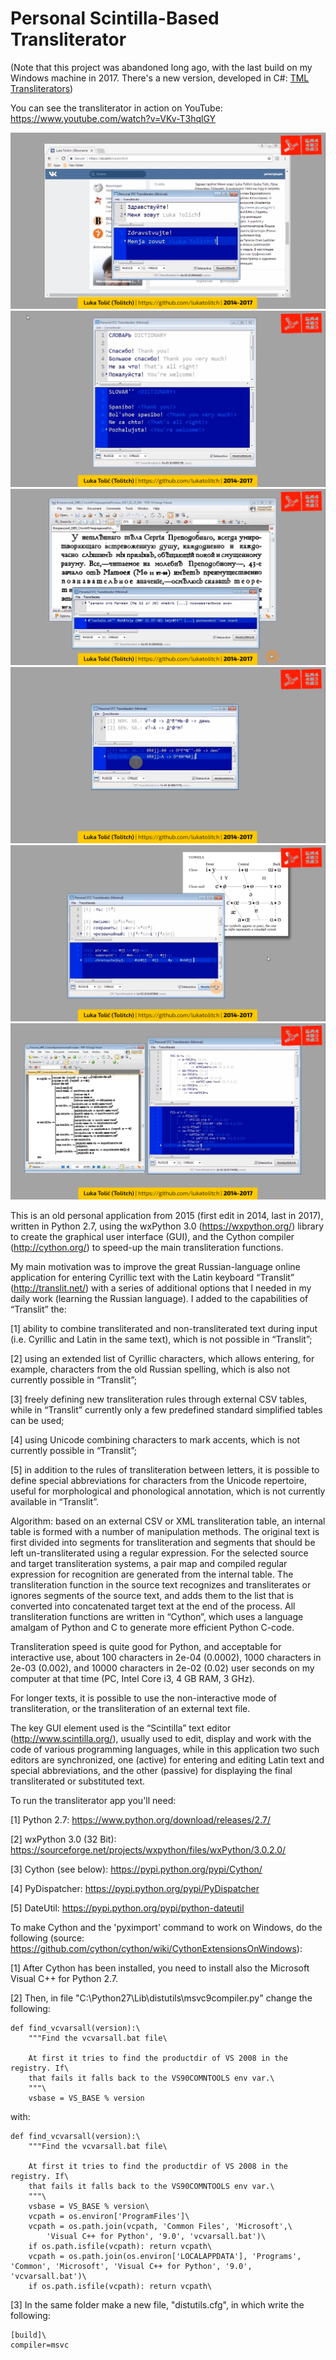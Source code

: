 # Personal Scintilla-Based Transliterator

(Note that this project was abandoned long ago, with the last build on my Windows machine in 2017. There's a new version, developed in C#: [TML Transliterators](https://github.com/lukatolitch/tml-transliterators))

You can see the transliterator in action on YouTube: https://www.youtube.com/watch?v=VKv-T3hqlGY

![](images/STCTransliterator_Preview_01.png)
![](images/STCTransliterator_Preview_02.png)
![](images/STCTransliterator_Preview_03.png)
![](images/STCTransliterator_Preview_04.png)
![](images/STCTransliterator_Preview_05.png)
![](images/STCTransliterator_Preview_06.png)

This is an old personal application from 2015 (first edit in 2014, last in 2017), written in Python 2.7, using the wxPython 3.0 (https://wxpython.org/) library to create the graphical user interface (GUI), and the Cython compiler (http://cython.org/) to speed-up the main transliteration functions.

My main motivation was to improve the great Russian-language online application for entering Cyrillic text with the Latin keyboard “Translit” (http://translit.net/) with a series of additional options that I needed in my daily work (learning the Russian language). I added to the capabilities of “Translit” the:

[1] ability to combine transliterated and non-transliterated text during input (i.e. Cyrillic and Latin in the same text), which is not possible in “Translit”;

[2] using an extended list of Cyrillic characters, which allows entering, for example, characters from the old Russian spelling, which is also not currently possible in “Translit”;

[3] freely defining new transliteration rules through external CSV tables, while in “Translit” currently only a few predefined standard simplified tables can be used;

[4] using Unicode combining characters to mark accents, which is not currently possible in “Translit”;

[5] in addition to the rules of transliteration between letters, it is possible to define special abbreviations for characters from the Unicode repertoire, useful for morphological and phonological annotation, which is not currently available in “Translit”.

Algorithm: based on an external CSV or XML transliteration table, an internal table is formed with a number of manipulation methods. The original text is first divided into segments for transliteration and segments that should be left un-transliterated using a regular expression. For the selected source and target transliteration systems, a pair map and compiled regular expression for recognition are generated from the internal table. The transliteration function in the source text recognizes and transliterates or ignores segments of the source text, and adds them to the list that is converted into concatenated target text at the end of the process. All transliteration functions are written in “Cython”, which uses a language amalgam of Python and C to generate more efficient Python C-code.

Transliteration speed is quite good for Python, and acceptable for interactive use, about 100 characters in 2e-04 (0.0002), 1000 characters in 2e-03 (0.002), and 10000 characters in 2e-02 (0.02) user seconds on my computer at that time (PC, Intel Core i3, 4 GB RAM, 3 GHz).

For longer texts, it is possible to use the non-interactive mode of transliteration, or the transliteration of an external text file.

The key GUI element used is the “Scintilla” text editor (http://www.scintilla.org/), usually used to edit, display and work with the code of various programming languages, while in this application two such editors are synchronized, one (active) for entering and editing Latin text and special abbreviations, and the other (passive) for displaying the final transliterated or substituted text.

To run the transliterator app you'll need:

[1] Python 2.7: https://www.python.org/download/releases/2.7/

[2] wxPython 3.0 (32 Bit): https://sourceforge.net/projects/wxpython/files/wxPython/3.0.2.0/

[3] Cython (see below): https://pypi.python.org/pypi/Cython/

[4] PyDispatcher: https://pypi.python.org/pypi/PyDispatcher

[5] DateUtil: https://pypi.python.org/pypi/python-dateutil

To make Cython and the 'pyximport' command to work on Windows, do the following (source: https://github.com/cython/cython/wiki/CythonExtensionsOnWindows):

[1] After Cython has been installed, you need to install also the Microsoft Visual C++ for Python 2.7.

[2] Then, in file "C:\Python27\Lib\distutils\msvc9compiler.py" change the following:

	def find_vcvarsall(version):\
		"""Find the vcvarsall.bat file\

		At first it tries to find the productdir of VS 2008 in the registry. If\
		that fails it falls back to the VS90COMNTOOLS env var.\
		"""\
		vsbase = VS_BASE % version

with:

	def find_vcvarsall(version):\
		"""Find the vcvarsall.bat file\

		At first it tries to find the productdir of VS 2008 in the registry. If\
		that fails it falls back to the VS90COMNTOOLS env var.\
		"""\
		vsbase = VS_BASE % version\
		vcpath = os.environ['ProgramFiles']\
		vcpath = os.path.join(vcpath, 'Common Files', 'Microsoft',\
			'Visual C++ for Python', '9.0', 'vcvarsall.bat')\
		if os.path.isfile(vcpath): return vcpath\
		vcpath = os.path.join(os.environ['LOCALAPPDATA'], 'Programs', 'Common', 'Microsoft', 'Visual C++ for Python', '9.0', 'vcvarsall.bat')\
		if os.path.isfile(vcpath): return vcpath\

[3] In the same folder make a new file, "distutils.cfg", in which write the following:

	[build]\
	compiler=msvc

